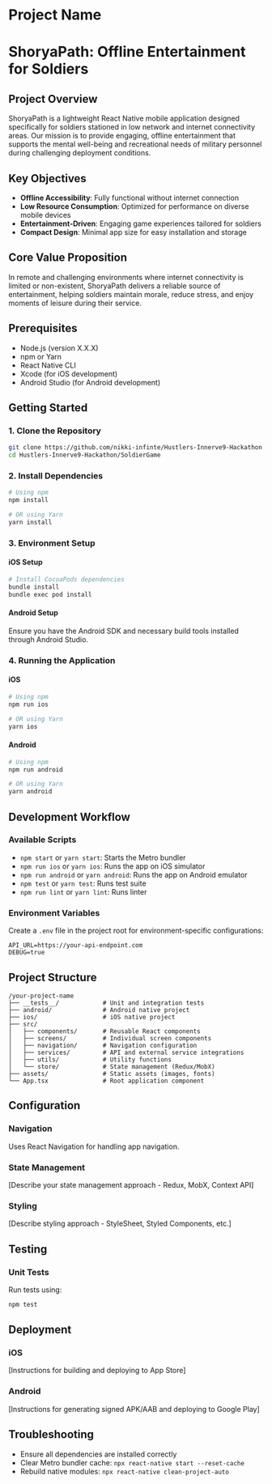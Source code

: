 # Project Name

# ShoryaPath: Offline Entertainment for Soldiers

## Project Overview

ShoryaPath is a lightweight React Native mobile application designed specifically for soldiers stationed in low network and internet connectivity areas. Our mission is to provide engaging, offline entertainment that supports the mental well-being and recreational needs of military personnel during challenging deployment conditions.

## Key Objectives

- **Offline Accessibility**: Fully functional without internet connection
- **Low Resource Consumption**: Optimized for performance on diverse mobile devices
- **Entertainment-Driven**: Engaging game experiences tailored for soldiers
- **Compact Design**: Minimal app size for easy installation and storage

## Core Value Proposition

In remote and challenging environments where internet connectivity is limited or non-existent, ShoryaPath delivers a reliable source of entertainment, helping soldiers maintain morale, reduce stress, and enjoy moments of leisure during their service.

## Prerequisites

- Node.js (version X.X.X)
- npm or Yarn
- React Native CLI
- Xcode (for iOS development)
- Android Studio (for Android development)

## Getting Started

### 1. Clone the Repository

```bash
git clone https://github.com/nikki-infinte/Hustlers-Innerve9-Hackathon.git
cd Hustlers-Innerve9-Hackathon/SoldierGame
```

### 2. Install Dependencies

```bash
# Using npm
npm install

# OR using Yarn
yarn install
```

### 3. Environment Setup

#### iOS Setup
```bash
# Install CocoaPods dependencies
bundle install
bundle exec pod install
```

#### Android Setup
Ensure you have the Android SDK and necessary build tools installed through Android Studio.

### 4. Running the Application

#### iOS
```bash
# Using npm
npm run ios

# OR using Yarn
yarn ios
```

#### Android
```bash
# Using npm
npm run android

# OR using Yarn
yarn android
```

## Development Workflow

### Available Scripts

- `npm start` or `yarn start`: Starts the Metro bundler
- `npm run ios` or `yarn ios`: Runs the app on iOS simulator
- `npm run android` or `yarn android`: Runs the app on Android emulator
- `npm test` or `yarn test`: Runs test suite
- `npm run lint` or `yarn lint`: Runs linter

### Environment Variables

Create a `.env` file in the project root for environment-specific configurations:

```
API_URL=https://your-api-endpoint.com
DEBUG=true
```

## Project Structure

```
/your-project-name
├── __tests__/            # Unit and integration tests
├── android/              # Android native project
├── ios/                  # iOS native project
├── src/
│   ├── components/       # Reusable React components
│   ├── screens/          # Individual screen components
│   ├── navigation/       # Navigation configuration
│   ├── services/         # API and external service integrations
│   ├── utils/            # Utility functions
│   └── store/            # State management (Redux/MobX)
├── assets/               # Static assets (images, fonts)
└── App.tsx               # Root application component
```

## Configuration

### Navigation
Uses React Navigation for handling app navigation.

### State Management
[Describe your state management approach - Redux, MobX, Context API]

### Styling
[Describe styling approach - StyleSheet, Styled Components, etc.]

## Testing

### Unit Tests
Run tests using:
```bash
npm test
```

## Deployment

### iOS
[Instructions for building and deploying to App Store]

### Android
[Instructions for generating signed APK/AAB and deploying to Google Play]

## Troubleshooting

- Ensure all dependencies are installed correctly
- Clear Metro bundler cache: `npx react-native start --reset-cache`
- Rebuild native modules: `npx react-native clean-project-auto`






